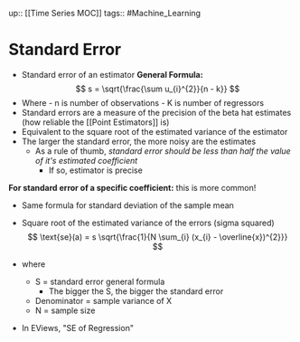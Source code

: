 up:: [[Time Series MOC]]
tags:: #Machine_Learning 
# Standard Error
- Standard error of an estimator
**General Formula:**
$$ s = \sqrt{\frac{\sum u_{i}^{2}}{n - k}} $$
- Where
		- n is number of observations
		- K is number of regressors 
- Standard errors are a measure of the precision of the beta hat estimates (how reliable the [[Point Estimators]] is)
- Equivalent to the square root of the estimated variance of the estimator
- The larger the standard error, the more noisy are the estimates
	- As a rule of thumb, *standard error should be less than half the value of it's estimated coefficient*
		- If so, estimator is precise

**For standard error of a specific coefficient:** this is more common!
- Same formula for standard deviation of the sample mean
- Square root of the estimated variance of the errors (sigma squared)
$$ \text{se}(a) = s \sqrt{\frac{1}{N \sum_{i} (x_{i} - \overline{x})^{2}}} $$

- where
	- S = standard error general formula
		- The bigger the S, the bigger the standard error
	- Denominator = sample variance of X
	- N = sample size
- In EViews, "SE of Regression"